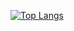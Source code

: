 [![Top Langs](https://github-readme-stats.vercel.app/api/top-langs/?username=GitQuasar&layout=compact&theme=transparent)](https://github.com/anuraghazra/github-readme-stats)
